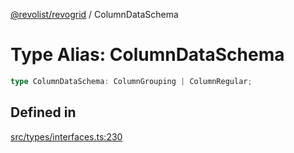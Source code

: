 [@revolist/revogrid](README.md) / ColumnDataSchema

# Type Alias: ColumnDataSchema

```ts
type ColumnDataSchema: ColumnGrouping | ColumnRegular;
```

## Defined in

[src/types/interfaces.ts:230](https://github.com/revolist/revogrid/blob/832a695f4c49c94511535fe3aac75fac9a36ad76/src/types/interfaces.ts#L230)
